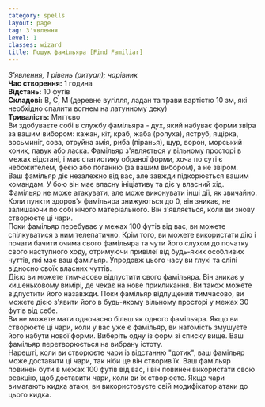 ```yaml
---
category: spells
layout: page
tag: З'явлення
level: 1
classes: wizard
title: Пошук фамільяра [Find Familiar]
---
```


_З'явлення, 1 рівень (ритуал); чарівник_    
**Час створення:** 1 година    
**Відстань:** 10 футів    
**Складові:** В, С, М (деревне вугілля, ладан та трави вартістю 10 зм, які необхідно спалити вогнем на латунному деку)    
**Тривалість:** Миттєво    
Ви здобуваєте собі в службу фамільяра - дух, який набуває форми звіра за вашим вибором: кажан, кіт, краб, жаба (ропуха), яструб, ящірка, восьминіг, сова, отруйна змія, риба (піранья), щур, ворон, морський коник, павук або ласка. Фамільяр з'являється у вільному просторі в межах відстані, і має статистику обраної форми, хоча по суті є небожителем, феєю або поганню (за вашим вибором), а не звіром.    
Ваш фамільяр діє незалежно від вас, але завжди підкорюється вашим командам. У бою він має власну ініціативу та діє у власний хід. Фамільяр не може атакувати, але може виконувати інші дії, як звичайно.    
Коли пункти здоров'я фамільяра знижуються до 0, він зникає, не залишаючи по собі нічого матеріального. Він з'являється, коли ви знову створюєте ці чари.    
Поки фамільяр перебуває у межах 100 футів від вас, ви можете спілкуватися з ним телепатично. Крім того, ви можете використати дію і почати бачити очима свого фамільяра та чути його слухом до початку свого наступного ходу, отримуючи привілеї від будь-яких особливих чуттів, які має ваш фамільяр. Упродовж цього часу ви глухі та сліпі відносно своїх власних чуттів.    
Дією ви можете тимчасово відпустити свого фамільяра. Він зникає у кишеньковому вимірі, де чекає на нове прикликання. Ви також можете відпустити його назавжди. Поки фамільяр відпущений тимчасово, ви можете дією з'явити його в будь-якому вільному просторі у межах 30 футів від себе.    
Ви не можете мати одночасно більш як одного фамільяра. Якщо ви створюєте ці чари, коли у вас уже є фамільяр, ви натомість змушуєте його набути нової форми. Виберіть одну із форм зі списку вище. Ваш фамільяр перетворюється на вибрану істоту.    
Нарешті, коли ви створюєте чари із відстанню "дотик", ваш фамільяр може доставити ці чари, так ніби це він створив їх. Ваш фамільяр повинен бути в межах 100 футів від вас, і він повинен використати свою реакцію, щоб доставити чари, коли ви їх створюєте. Якщо чари вимагають кидка атаки, ви використовуєте свій модифікатор атаки до цього кидка.
